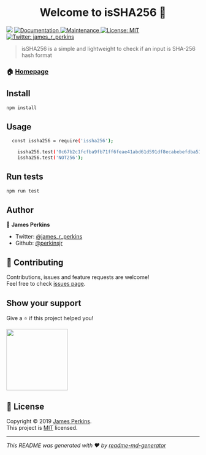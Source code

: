 <h1 align="center">Welcome to isSHA256 👋</h1>
<p>
  <img src="https://img.shields.io/badge/version-1.0.4-blue.svg?cacheSeconds=2592000" />
  <a href="https://github.com/perkinsjr/IsSHA256#readme">
    <img alt="Documentation" src="https://img.shields.io/badge/documentation-yes-brightgreen.svg" target="_blank" />
  </a>
  <a href="https://github.com/perkinsjr/IsSHA256/graphs/commit-activity">
    <img alt="Maintenance" src="https://img.shields.io/badge/Maintained%3F-yes-green.svg" target="_blank" />
  </a>
  <a href="https://github.com/perkinsjr/IsSHA256/blob/master/LICENSE">
    <img alt="License: MIT" src="https://img.shields.io/badge/License-MIT-yellow.svg" target="_blank" />
  </a>
  <a href="https://twitter.com/james_r_perkins">
    <img alt="Twitter: james_r_perkins" src="https://img.shields.io/twitter/follow/james_r_perkins.svg?style=social" target="_blank" />
  </a>
</p>

> isSHA256 is a simple and lightweight to check if an input is SHA-256 hash format

### 🏠 [Homepage](https://github.com/perkinsjr/IsSHA256#readme)

## Install

```sh
npm install
```

## Usage

```sh
  const issha256 = require('issha256');

    issha256.test('0c67b2c1fcfba9fb71ff6feae41abd61d591df8ecabebefdba51db4d3cf9f1cf');
    issha256.test('NOT256');
```

## Run tests

```sh
npm run test
```

## Author

👤 **James Perkins**

* Twitter: [@james_r_perkins](https://twitter.com/james_r_perkins)
* Github: [@perkinsjr](https://github.com/perkinsjr)

## 🤝 Contributing

Contributions, issues and feature requests are welcome!<br />Feel free to check [issues page](https://github.com/perkinsjr/IsSHA256/issues).

## Show your support

Give a ⭐️ if this project helped you!

<a href="https://www.patreon.com/james_perkins">
  <img src="https://c5.patreon.com/external/logo/become_a_patron_button@2x.png" width="160">
</a>

## 📝 License

Copyright © 2019 [James Perkins](https://github.com/perkinsjr).<br />
This project is [MIT](https://github.com/perkinsjr/IsSHA256/blob/master/LICENSE) licensed.

***
_This README was generated with ❤️ by [readme-md-generator](https://github.com/kefranabg/readme-md-generator)_